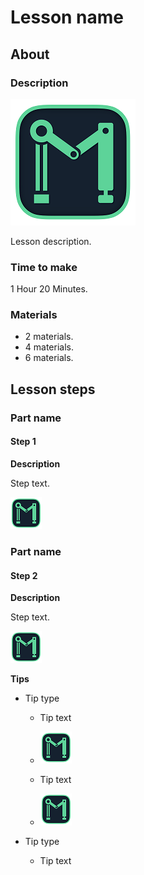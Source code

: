 # Lesson name

## About

### Description

![aaaaaa](course/assets/lesson1/image.png)

Lesson description.

### Time to make

1 Hour 20 Minutes.

### Materials

- 2 materials.
- 4 materials.
- 6 materials.

## Lesson steps

### Part name

#### Step 1

**Description**

Step text.

![](course/assets/lesson1/steps/step1/image.png)

### Part name

#### Step 2

**Description**

Step text.

![](course/assets/lesson1/steps/step2/image.png)

**Tips**

- Tip type

  - Tip text
  - ![](course/assets/lesson1/steps/step2/tips/tip1/image1.png)

  - Tip text
  - ![](course/assets/lesson1/steps/step2/tips/tip1/image2.png)

- Tip type
  - Tip text
